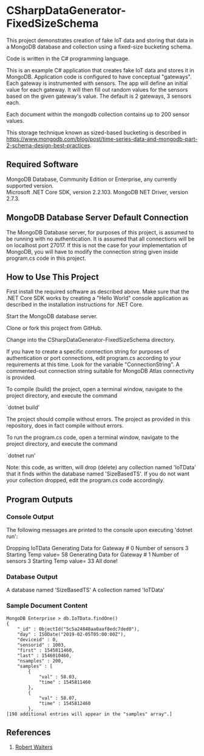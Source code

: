 # CSharpDataGenerator-FixedSizeSchema
This project demonstrates creation of fake IoT data and storing that data in a MongoDB database and collection using a fixed-size bucketing schema.

Code is written in the C# programming language.

This is an example C# application that creates fake IoT data and stores it in MongoDB. Application code is configured to have conceptual "gateways". Each gateway is instrumented with sensors. The app will define an initial value for each gateway. It will then fill out random values for the sensors based on the given gateway's value.
The default is 2 gateways, 3 sensors each.

Each document within the mongodb collection contains up to 200 sensor values.

This storage technique known as sized-based bucketing is described in  
https://www.mongodb.com/blog/post/time-series-data-and-mongodb-part-2-schema-design-best-practices.

## Required Software

MongoDB Database, Community Edition or Enterprise, any currently supported version.  
Microsoft .NET Core SDK, version 2.2.103. 
MongoDB NET Driver, version 2.7.3. 

## MongoDB Database Server Default Connection

The MongoDB Database server, for purposes of this project, is assumed to be running with no authentication. It is assumed that all connections will be on localhost port 27017. If this is not the case for your implementation of MongoDB, you will have to modify the connection string given inside program.cs code in this project.

## How to Use This Project

First install the required software as described above. Make sure that the .NET Core SDK works by creating a "Hello World" console application as described in the installation instructions for .NET Core.

Start the MongoDB database server. 

Clone or fork this project from GitHub.

Change into the CSharpDataGenerator-FixedSizeSchema directory.

If you have to create a specific connection string for purposes of authentication or port connections, edit program.cs according to your requirements at this time. Look for the variable "ConnectionString". A commented-out connection string suitable for MongoDB Atlas connectivity is provided.

To compile (build) the project, open a terminal window, navigate to the project directory, and execute the command 

`dotnet build'

The project should compile without errors. The project as provided in this repository, does in fact compile without errors.

To run the program.cs code, open a terminal window, navigate to the project directory, and execute the command

`dotnet run'

Note: this code, as written, will drop (delete) any collection named 'IoTData' that it finds within the database named 'SizeBasedTS'. If you do not want your collection dropped, edit the program.cs code accordingly.

 
## Program Outputs
### Console Output
The following messages are printed to the console upon executing 'dotnet run':

Dropping IoTData
Generating Data for Gateway # 0
Number of sensors 3
Starting Temp value= 58
Generating Data for Gateway # 1
Number of sensors 3
Starting Temp value= 33
All done!


### Database Output
A database named 'SizeBasedTS'
A collection named 'IoTData'

### Sample Document Content

```
MongoDB Enterprise > db.IoTData.findOne()
{
	"_id" : ObjectId("5c5a24848aa0aaf8edc7ded0"),
	"day" : ISODate("2019-02-05T05:00:00Z"),
	"deviceid" : 0,
	"sensorid" : 1003,
	"first" : 1545811460,
	"last" : 1546010460,
	"nsamples" : 200,
	"samples" : [
		{
			"val" : 58.03,
			"time" : 1545811460
		},
		{
			"val" : 58.07,
			"time" : 1545812460
		},
[198 additional entries will appear in the "samples" array".]
```
## References

1. [Robert Walters](https://www.mongodb.com/blog/post/time-series-data-and-mongodb-part-2-schema-design-best-practices)
 
